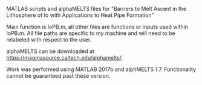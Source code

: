 MATLAB scripts and alphaMELTS files for "Barriers to Melt Ascent in the Lithosphere of Io with Applications to Heat Pipe Formation"

Main function is IoPB.m, all other files are functions or inputs used within IoPB.m. All file paths are specific to my machine and will need to be relabeled with respect to the user.

alphaMELTS can be downloaded at https://magmasource.caltech.edu/alphamelts/.

Work was performed using MATLAB 2017b and alphMELTS 1.7. Functionality cannot be guaranteed past these version.